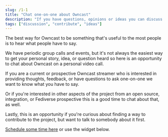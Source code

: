 ```yaml
---
slug: /1-1
title: "Chat one-on-one about Owncast"
description: "If you have questions, opinions or ideas you can discuss them personally with the project."
tags: ["discussion", "contribute", "ideas"]
---
```


The best way for Owncast to be something that's useful to the most people is to hear what people have to say.

We have periodic group calls and events, but it's not always the easiest way to get your personal story, idea, or question heard so here is an opportunity to chat about Owncast on a personal video call.

If you are a current or prospective Owncast streamer who is interested in providing thoughts, feedback, or have questions to ask one-on-one we want to know what you have to say.

Or if you're interested in other aspects of the project from an open source, integration, or Fediverse prospective this is a good time to chat about that, as well.

Lastly, this is an opportunity if you're curious about finding a way to contribute to the project, but want to talk to somebody about it first.

[Schedule some time here](https://cal.com/gabek) or use the widget below.

<!-- Cal inline embed code begins -->
<div style={{ width:'100%', height:'100%', overflow:'none' }} id="my-cal-inline"></div>
<script type="text/javascript">
(function (C, A, L) {'{'} let p = function (a, ar) {'{'} a.q.push(ar); {'}'}; let d = C.document; C.Cal = C.Cal || function () {'{'} let cal = C.Cal; let ar = arguments; if (!cal.loaded) {'{'} cal.ns = {'{'}{'}'}; cal.q = cal.q || []; d.head.appendChild(d.createElement("script")).src = A; cal.loaded = true; {'}'} if (ar[0] === L) {'{'} const api = function () {'{'} p(api, arguments); {'}'}; const namespace = ar[1]; api.q = api.q || []; typeof namespace === "string" ? (cal.ns[namespace] = api) && p(api, ar) : p(cal, ar); return; {'}'} p(cal, ar); {'}'}; {'}'})(window, "https://app.cal.com/embed/embed.js", "init");
Cal("init", {'{'}origin:"https://app.cal.com"{'}'});
Cal("inline", {'{'}
  elementOrSelector:"#my-cal-inline",
  calLink: "gabek/30min"
{'}'});
Cal("ui", {'{'}
  theme: "dark",
  styles: {'{'}
    branding: {'{'}"brandColor":"#6a4cee"{'}'}
  {'}'}
{'}'})
</script>
<!-- Cal inline embed code ends -->
